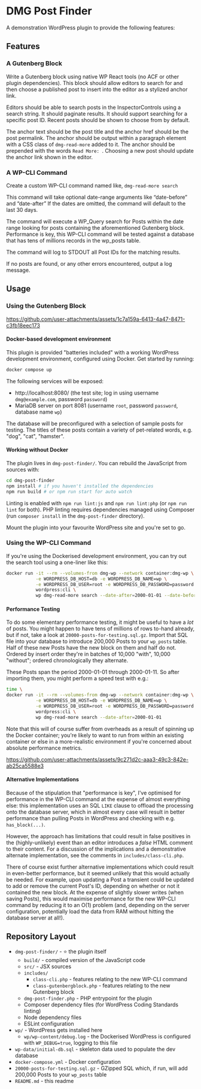 # DMG Post Finder

A demonstration WordPress plugin to provide the following features:

## Features

### A Gutenberg Block

Write a Gutenberg block using native WP React tools (no ACF or other plugin dependencies). This block should allow editors to search for and
then choose a published post to insert into the editor as a stylized anchor link.

Editors should be able to search posts in the InspectorControls using a search string. It should paginate results. It should support searching
for a specific post ID. Recent posts should be shown to choose from by default.

The anchor text should be the post title and the anchor href should be the post permalink. The anchor should be output within a paragraph
element with a CSS class of `dmg-read-more` added to it. The anchor should be prepended with the words `Read More: `. Choosing a new post
should update the anchor link shown in the editor.

### A WP-CLI Command

Create a custom WP-CLI command named like, `dmg-read-more search`

This command will take optional date-range arguments like “date-before” and “date-after” If the dates are omitted, the command will default to
the last 30 days.

The command will execute a WP_Query search for Posts within the date range looking for posts containing the aforementioned Gutenberg block.
Performance is key, this WP-CLI command will be tested against a database that has tens of millions records in the wp_posts table.

The command will log to STDOUT all Post IDs for the matching results.

If no posts are found, or any other errors encountered, output a log message.

## Usage

### Using the Gutenberg Block

https://github.com/user-attachments/assets/1c7a159a-6413-4a47-8471-c3fb18eec173

#### Docker-based development environment

This plugin is provided "batteries included" with a working WordPress development environment, configured using Docker. Get started by
running:

```bash
docker compose up
```

The following services will be exposed:

- http://localhost:8080/ (the test site; log in using username `dmg@example.com`, password `password`)
- MariaDB server on port 8081 (username `root`, password `password`, database name `wp`)

The database will be preconfigured with a selection of sample posts for testing. The titles of these posts contain a variety of pet-related
words, e.g. "dog", "cat", "hamster".

#### Working without Docker

The plugin lives in `dmg-post-finder/`. You can rebuild the JavaScript from sources with:

```bash
cd dmg-post-finder
npm install # if you haven't installed the dependencies
npm run build # or npm run start for auto watch
```

Linting is enabled with `npm run lint:js` and `npm run lint:php` (or `npm run lint` for both). PHP linting requires dependencies managed
using Composer (run `composer install` in the `dmg-post-finder` directory).

Mount the plugin into your favourite WordPress site and you're set to go.

### Using the WP-CLI Command

If you're using the Dockerised development environment, you can try out the search tool using a one-liner like this:

```bash
docker run -it --rm --volumes-from dmg-wp --network container:dmg-wp \
           -e WORDPRESS_DB_HOST=db -e WORDPRESS_DB_NAME=wp \
           -e WORDPRESS_DB_USER=root -e WORDPRESS_DB_PASSWORD=password \
           wordpress:cli \
           wp dmg-read-more search --date-after=2000-01-01 --date-before=2025-06-01 # <- this is the WP-CLI command to run
```

#### Performance Testing

To do some elementary performance testing, it might be useful to have a _lot_ of posts. You might happen to have tens of millions
of rows to-hand already, but if not, take a look at `20000-posts-for-testing.sql.gz`. Import that SQL file into your database to
introduce 200,000 Posts to your `wp_posts` table. Half of these new Posts have the new block on them and half do not. Ordered
by insert order they're in batches of 10,000 "with", 10,000 "without"; ordered chronologically they alternate.

These Posts span the period 2000-01-01 through 2000-01-11. So after importing them, you might perform a speed test with e.g.:

```bash
time \
docker run -it --rm --volumes-from dmg-wp --network container:dmg-wp \
           -e WORDPRESS_DB_HOST=db -e WORDPRESS_DB_NAME=wp \
           -e WORDPRESS_DB_USER=root -e WORDPRESS_DB_PASSWORD=password \
           wordpress:cli \
           wp dmg-read-more search --date-after=2000-01-01
```

Note that this will of course suffer from overheads as a result of spinning up the Docker container; you're likely to want to
run from within an existing container or else in a more-realistic environment if you're concerned about absolute performance metrics.

https://github.com/user-attachments/assets/9c271d2c-aaa3-49c3-842e-ab25ca5588e3

#### Alternative Implementations

Because of the stipulation that "performance is key", I've optimised for performance in the WP-CLI command at the expense of almost
everything else: this implementation uses an SQL `LIKE` clause to offload the processing onto the database server, which in almost
every case will result in better performance than pulling Posts in WordPress and checking with e.g. `has_block(...)`.

However, the approach has limitations that could result in false positives in the (highly-unlikely) event than an editor introduces
a _false_ HTML comment to their content. For a discussion of the implications and a demonstrative alternate implementation, see the
comments in `includes/class-cli.php`.

There of course exist further alternative implementations which could result in even-better performance, but it seemed unlikely that
this would actually be needed. For example, upon updating a Post a transient could be updated to add or remove the current Post's ID,
depending on whether or not it contained the new block. At the expense of slightly slower writes (when saving Posts), this would
maximise performance for the new WP-CLI command by reducing it to an O(1) problem (and, depending on the server configuration,
potentially load the data from RAM without hitting the database server at all!).

## Repository Layout

- `dmg-post-finder/` - ⭐ the plugin itself
    - `build/` - compiled version of the JavaScript code
    - `src/` - JSX sources
    - `includes/`
        - `class-cli.php` - features relating to the new WP-CLI command
        - `class-gutenbergblock.php` - features relating to the new Gutenberg block
    - `dmg-post-finder.php` - PHP entrypoint for the plugin
    - Composer dependency files (for WordPress Coding Standards linting)
    - Node dependency files
    - ESLint configuration
- `wp/` - WordPress gets installed here
    - `wp/wp-content/debug.log` - the Dockerised WordPress is configured with `WP_DEBUG=true`, logging to this file
- `wp-data/initial-db.sql` - skeleton data used to populate the dev database
- `docker-compose.yml` - Docker configuration
- `20000-posts-for-testing.sql.gz` - GZipped SQL which, if run, will add 200,000 Posts to your `wp_posts` table
- `README.md` - this readme

